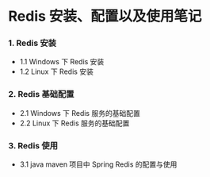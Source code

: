 # Redis 安装、配置以及使用笔记  

### 1. Redis 安装  
- 1.1 Windows 下 Redis 安装  
- 1.2 Linux 下 Redis 安装  
    
### 2. Redis 基础配置  
- 2.1 Windows 下 Redis 服务的基础配置  
- 2.2 Linux 下 Redis 服务的基础配置  
    
### 3. Redis 使用  
- 3.1 java maven 项目中 Spring Redis 的配置与使用  
    
    
    

